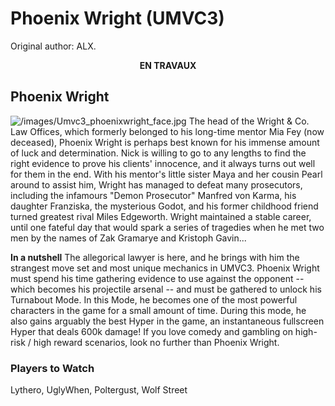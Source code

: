 # Phoenix Wright (UMVC3)

Original author: ALX.

<center>

**EN TRAVAUX**

</center>

## Phoenix Wright

![](/images/Umvc3_phoenixwright_face.jpg‎ "/images/Umvc3_phoenixwright_face.jpg‎")
The head of the Wright & Co. Law Offices, which formerly belonged to his
long-time mentor Mia Fey (now deceased), Phoenix Wright is perhaps best
known for his immense amount of luck and determination. Nick is willing
to go to any lengths to find the right evidence to prove his clients'
innocence, and it always turns out well for them in the end. With his
mentor's little sister Maya and her cousin Pearl around to assist him,
Wright has managed to defeat many prosecutors, including the infamours
"Demon Prosecutor" Manfred von Karma, his daughter Franziska, the
mysterious Godot, and his former childhood friend turned greatest rival
Miles Edgeworth. Wright maintained a stable career, until one fateful
day that would spark a series of tragedies when he met two men by the
names of Zak Gramarye and Kristoph Gavin...

**In a nutshell** The allegorical lawyer is here, and he brings with him
the strangest move set and most unique mechanics in UMVC3. Phoenix
Wright must spend his time gathering evidence to use against the
opponent -- which becomes his projectile arsenal -- and must be gathered
to unlock his Turnabout Mode. In this Mode, he becomes one of the most
powerful characters in the game for a small amount of time. During this
mode, he also gains arguably the best Hyper in the game, an
instantaneous fullscreen Hyper that deals 600k damage! If you love
comedy and gambling on high-risk / high reward scenarios, look no
further than Phoenix Wright.

### Players to Watch

Lythero, UglyWhen, Poltergust, Wolf Street

